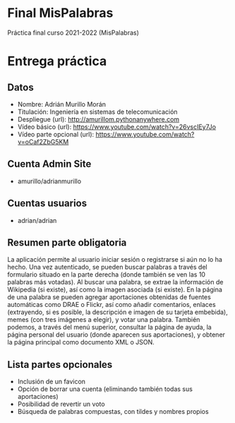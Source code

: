 # Final MisPalabras

Práctica final curso 2021-2022 (MisPalabras)

# Entrega práctica

## Datos
* Nombre: Adrián Murillo Morán
* Titulación: Ingeniería en sistemas de telecomunicación
* Despliegue (url): http://amurillom.pythonanywhere.com
* Vídeo básico (url): https://www.youtube.com/watch?v=26vscIEy7Jo
* Vídeo parte opcional (url): https://www.youtube.com/watch?v=oCaf2ZbG5KM

## Cuenta Admin Site
* amurillo/adrianmurillo

## Cuentas usuarios
* adrian/adrian

## Resumen parte obligatoria
La aplicación permite al usuario iniciar sesión o 
registrarse si aún no lo ha hecho. Una vez autenticado, 
se pueden buscar palabras a través del formulario situado 
en la parte derecha (donde también se ven las 10 palabras 
más votadas). Al buscar una palabra, se extrae la información 
de Wikipedia (si existe), así como la imagen asociada (si existe). 
En la página de una palabra se pueden agregar aportaciones 
obtenidas de fuentes automáticas como DRAE o Flickr, así como 
añadir comentarios, enlaces (extrayendo, si es posible, la 
descripción e imagen de su tarjeta embebida), memes (con tres 
imágenes a elegir), y votar una palabra. También podemos, a través del menú superior, 
consultar la página de ayuda, la página personal del usuario
(donde aparecen sus aportaciones), y obtener la página principal 
como documento XML o JSON.

## Lista partes opcionales
* Inclusión de un favicon
* Opción de borrar una cuenta (eliminando también todas 
sus aportaciones)
* Posibilidad de revertir un voto
* Búsqueda de palabras compuestas, con tildes y 
nombres propios